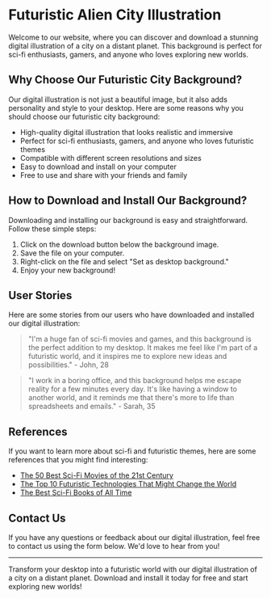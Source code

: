 <!--font:Poppins-->

# Futuristic Alien City Illustration

Welcome to our website, where you can discover and download a stunning digital illustration of a city on a distant planet. This background is perfect for sci-fi enthusiasts, gamers, and anyone who loves exploring new worlds.

## Why Choose Our Futuristic City Background?

Our digital illustration is not just a beautiful image, but it also adds personality and style to your desktop. Here are some reasons why you should choose our futuristic city background:

- High-quality digital illustration that looks realistic and immersive
- Perfect for sci-fi enthusiasts, gamers, and anyone who loves futuristic themes
- Compatible with different screen resolutions and sizes
- Easy to download and install on your computer
- Free to use and share with your friends and family

## How to Download and Install Our Background?

Downloading and installing our background is easy and straightforward. Follow these simple steps:

1. Click on the download button below the background image.
2. Save the file on your computer.
3. Right-click on the file and select "Set as desktop background."
4. Enjoy your new background!

## User Stories

Here are some stories from our users who have downloaded and installed our digital illustration:

> "I'm a huge fan of sci-fi movies and games, and this background is the perfect addition to my desktop. It makes me feel like I'm part of a futuristic world, and it inspires me to explore new ideas and possibilities." - John, 28

> "I work in a boring office, and this background helps me escape reality for a few minutes every day. It's like having a window to another world, and it reminds me that there's more to life than spreadsheets and emails." - Sarah, 35

## References

If you want to learn more about sci-fi and futuristic themes, here are some references that you might find interesting:

- [The 50 Best Sci-Fi Movies of the 21st Century](#)
- [The Top 10 Futuristic Technologies That Might Change the World](#)
- [The Best Sci-Fi Books of All Time](#)

## Contact Us

If you have any questions or feedback about our digital illustration, feel free to contact us using the form below. We'd love to hear from you!

---

Transform your desktop into a futuristic world with our digital illustration of a city on a distant planet. Download and install it today for free and start exploring new worlds!

<!--

Write me content for website with wallpaper which alt text is:

"A digital illustration of a city on a distant planet, with towering buildings and advanced technology."

The name/title of the page should not be 1:1 copy of the alt text but rather a real content of the website which is using this wallpaper.

- Use markdown format 
- Start with heading
- Heading should be short and concise
- The content should look like a real website 
- The website should not be about the wallpaper, wallpaper is just a related background
- Heading should be contain work "wallpaper" or "background"
- Include real sections like references, contact, user stories, etc. use things relevant to the page purpose.
- Feel free to use structure like headings, bullets, numbering, blockquotes, paragraphs, horizontal lines, etc.
- You can use formatting like bold or _italic_
- You can include UTF-8 emojis
- Links should be only #hash anchors (and you can refer to the document itself)
- Do not include images


---


# Futuristic City Wallpaper: Transform Your Desktop into a Sci-Fi Metropolis

Welcome to our website, where you can find the perfect wallpaper for your desktop that will transport you to a distant planet with towering buildings and advanced technology. Our digital illustration of a futuristic city is the ideal background for sci-fi enthusiasts and anyone who loves the idea of exploring new worlds.

## Why Choose Our Futuristic City Wallpaper?

Our wallpaper is not just a beautiful image, but it also adds personality and style to your desktop. Here are some reasons why you should choose our futuristic city wallpaper:

- High-quality digital illustration that looks realistic and immersive
- Perfect for sci-fi enthusiasts, gamers, and anyone who loves futuristic themes
- Compatible with different screen resolutions and sizes
- Easy to download and install on your computer
- Free to use and share with your friends and family

## How to Download and Install Our Wallpaper?

Downloading and installing our wallpaper is easy and straightforward. Follow these simple steps:

1. Click on the download button below the wallpaper image.
2. Save the file on your computer.
3. Right-click on the file and select "Set as desktop background."
4. Enjoy your new wallpaper!

## User Stories

Here are some stories from our users who have downloaded and installed our futuristic city wallpaper:

> "I love sci-fi movies and games, and this wallpaper is the perfect addition to my desktop. It makes me feel like I'm part of a futuristic world, and it inspires me to explore new ideas and possibilities." - John, 28

> "I work in a boring office, and this wallpaper helps me escape reality for a few minutes every day. It's like having a window to another world, and it reminds me that there's more to life than spreadsheets and emails." - Sarah, 35

## References

If you want to learn more about sci-fi and futuristic themes, here are some references that you might find interesting:

- [The 50 Best Sci-Fi Movies of the 21st Century](#)
- [The Top 10 Futuristic Technologies That Might Change the World](#)
- [The Best Sci-Fi Books of All Time](#)

## Contact Us

If you have any questions or feedback about our wallpaper, feel free to contact us using the form below. We'd love to hear from you!

---

Transform your desktop into a sci-fi metropolis with our futuristic city wallpaper. Download and install it today for free and start exploring new worlds!


---


Heading should not include word "wallpaper". The website should not be about the wallpaper itself, wallpaper is just a related background, rewrite whole content.


---


# Explore a Futuristic World: Download Our Digital Illustration of a City on a Distant Planet

Welcome to our website, where you can discover and download a stunning digital illustration of a city on a distant planet. This background is perfect for sci-fi enthusiasts, gamers, and anyone who loves exploring new worlds.

## Why Choose Our Futuristic City Background?

Our digital illustration is not just a beautiful image, but it also adds personality and style to your desktop. Here are some reasons why you should choose our futuristic city background:

- High-quality digital illustration that looks realistic and immersive
- Perfect for sci-fi enthusiasts, gamers, and anyone who loves futuristic themes
- Compatible with different screen resolutions and sizes
- Easy to download and install on your computer
- Free to use and share with your friends and family

## How to Download and Install Our Background?

Downloading and installing our background is easy and straightforward. Follow these simple steps:

1. Click on the download button below the background image.
2. Save the file on your computer.
3. Right-click on the file and select "Set as desktop background."
4. Enjoy your new background!

## User Stories

Here are some stories from our users who have downloaded and installed our digital illustration:

> "I'm a huge fan of sci-fi movies and games, and this background is the perfect addition to my desktop. It makes me feel like I'm part of a futuristic world, and it inspires me to explore new ideas and possibilities." - John, 28

> "I work in a boring office, and this background helps me escape reality for a few minutes every day. It's like having a window to another world, and it reminds me that there's more to life than spreadsheets and emails." - Sarah, 35

## References

If you want to learn more about sci-fi and futuristic themes, here are some references that you might find interesting:

- [The 50 Best Sci-Fi Movies of the 21st Century](#)
- [The Top 10 Futuristic Technologies That Might Change the World](#)
- [The Best Sci-Fi Books of All Time](#)

## Contact Us

If you have any questions or feedback about our digital illustration, feel free to contact us using the form below. We'd love to hear from you!

---

Transform your desktop into a futuristic world with our digital illustration of a city on a distant planet. Download and install it today for free and start exploring new worlds!


---


Write me a Google font which is best fitting for the website.

Pick from the list:
- Barlow Condensed
- Cinzel Decorative
- Lato
- Dancing Script
- Lobster
- Alegreya
- Poppins
- IBM Plex Sans
- Great Vibes
- Cabin
- Inter
- Raleway
- Cormorant Garamond
- Futura
- Playfair Display
- Creepster
- Exo 2
- Orbitron
- Roboto
- Cinzel
- Montserrat
- Open Sans


Write just the font name nothing else.


---


Poppins

-->
